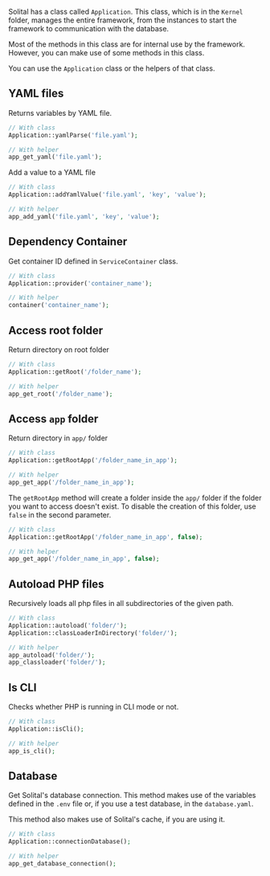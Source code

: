 Solital has a class called `Application`. This class, which is in the `Kernel` folder, manages the entire framework, from the instances to start the framework to communication with the database.

Most of the methods in this class are for internal use by the framework. However, you can make use of some methods in this class.

You can use the `Application` class or the helpers of that class.

## YAML files

Returns variables by YAML file.

```php
// With class
Application::yamlParse('file.yaml');

// With helper
app_get_yaml('file.yaml');
```

Add a value to a YAML file

```php
// With class
Application::addYamlValue('file.yaml', 'key', 'value');

// With helper
app_add_yaml('file.yaml', 'key', 'value');
```

## Dependency Container

Get container ID defined in `ServiceContainer` class.

```php
// With class
Application::provider('container_name');

// With helper
container('container_name');
```

## Access root folder

Return directory on root folder

```php
// With class
Application::getRoot('/folder_name');

// With helper
app_get_root('/folder_name');
```

## Access `app` folder

Return directory in `app/` folder

```php
// With class
Application::getRootApp('/folder_name_in_app');

// With helper
app_get_app('/folder_name_in_app');
```

The `getRootApp` method will create a folder inside the `app/` folder if the folder you want to access doesn't exist. To disable the creation of this folder, use `false` in the second parameter.

```php
// With class
Application::getRootApp('/folder_name_in_app', false);

// With helper
app_get_app('/folder_name_in_app', false);
```

## Autoload PHP files

Recursively loads all php files in all subdirectories of the given path.

```php
// With class
Application::autoload('folder/');
Application::classLoaderInDirectory('folder/');

// With helper
app_autoload('folder/');
app_classloader('folder/');
```

## Is CLI

Checks whether PHP is running in CLI mode or not.

```php
// With class
Application::isCli();

// With helper
app_is_cli();
```

## Database

Get Solital's database connection. This method makes use of the variables defined in the `.env` file or, if you use a test database, in the `database.yaml`.

This method also makes use of Solital's cache, if you are using it.

```php
// With class
Application::connectionDatabase();

// With helper
app_get_database_connection();
```